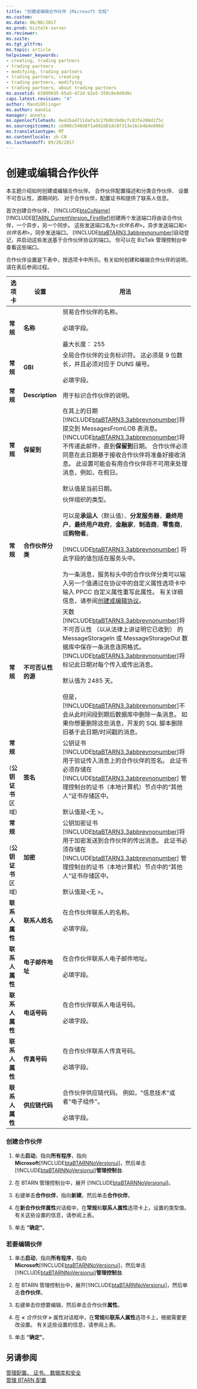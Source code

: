```yaml
---
title: "创建或编辑合作伙伴 |Microsoft 文档"
ms.custom: 
ms.date: 06/08/2017
ms.prod: biztalk-server
ms.reviewer: 
ms.suite: 
ms.tgt_pltfrm: 
ms.topic: article
helpviewer_keywords:
- creating, trading partners
- trading partners
- modifying, trading partners
- trading partners, creating
- trading partners, modifying
- trading partners, about trading partners
ms.assetid: 63809035-65a5-472d-b2e5-359c8e9d9d8c
caps.latest.revision: "4"
author: MandiOhlinger
ms.author: mandia
manager: anneta
ms.openlocfilehash: 6e42ba4711dafa3c27b0b19dbcfc83fe280d1f5c
ms.sourcegitcommit: cb908c540d8f1a692d01dc8f313e16cb4b4e696d
ms.translationtype: MT
ms.contentlocale: zh-CN
ms.lasthandoff: 09/20/2017
---
```

# <a name="creating-or-editing-a-partner"></a>创建或编辑合作伙伴
本主题介绍如何创建或编辑合作伙伴。 合作伙伴配置描述和分类合作伙伴、 设置不可否认性，源期间的、 对于合作伙伴，配置证书和提供了联系人信息。  
  
 首次创建合作伙伴， [!INCLUDE[btsCoName](../../includes/btsconame-md.md)] [!INCLUDE[BTARN_CurrentVersion_FirstRef](../../includes/btarn-currentversion-firstref-md.md)]创建两个发送端口将由该合作伙伴，一个异步，另一个同步。 这些发送端口名为\<*伙伴名称*>。异步发送端口和\<*伙伴名称*>。同步发送端口。 [!INCLUDE[btaBTARN3.3abbrevnonumber](../../includes/btabtarn3-3abbrevnonumber-md.md)]自动登记，并启动这些发送基于合作伙伴协议的端口。 你可以在 BizTalk 管理控制台中查看这些端口。  
  
 合作伙伴设置是下表中，按选项卡中所示。有关如何创建和编辑合作伙伴的说明，请在表后参阅过程。  
  
|选项卡|设置|用法|  
|---------|-------------|-----------|  
|**常规**|**名称**|贸易合作伙伴的名称。<br /><br /> 必填字段。<br /><br /> 最大长度： 255|  
|**常规**|**GBI**|全局合作伙伴的业务标识符。 这必须是 9 位数长，并且必须对应于 DUNS 编号。<br /><br /> 必填字段。|  
|**常规**|**Description**|用于标识合作伙伴的说明。|  
|**常规**|**保留到**|在其上的日期[!INCLUDE[btaBTARN3.3abbrevnonumber](../../includes/btabtarn3-3abbrevnonumber-md.md)]将提交到 MessagesFromLOB 表消息。 [!INCLUDE[btaBTARN3.3abbrevnonumber](../../includes/btabtarn3-3abbrevnonumber-md.md)]将不传递此邮件，直到**保留到**日期。 合作伙伴必须同意在此日期基于接收合作伙伴将准备好接收消息。 此设置可能会有用合作伙伴将不可用来处理消息，例如，在假日。<br /><br /> 默认值是当前日期。|  
|**常规**|**合作伙伴分类**|伙伴组织的类型。<br /><br /> 可以是**承运人**（默认值）、**分发服务器**，**最终用户**，**最终用户政府**，**金融家**，**制造商**，**零售商**，或**购物者**。<br /><br /> [!INCLUDE[btaBTARN3.3abbrevnonumber](../../includes/btabtarn3-3abbrevnonumber-md.md)] 将此字段的值包括在服务头中。<br /><br /> 为一条消息，服务标头中的合作伙伴分类可以输入另一个值通过在协议中的自定义属性选项卡中输入 PPCC 自定义属性重写此属性。 有关详细信息，请参阅[创建或编辑协议](../../adapters-and-accelerators/accelerator-rosettanet/creating-or-editing-an-agreement.md)。|  
|**常规**|**不可否认性的源**|天数[!INCLUDE[btaBTARN3.3abbrevnonumber](../../includes/btabtarn3-3abbrevnonumber-md.md)]将不可否认性 （以从法律上讲证明它已收到） 的 MessageStorageIn 或 MessageStorageOut 数据库中保存一条消息连网格式。 [!INCLUDE[btaBTARN3.3abbrevnonumber](../../includes/btabtarn3-3abbrevnonumber-md.md)]将标记此日期对每个传入或传出消息。<br /><br /> 默认值为 2485 天。<br /><br /> 但是，[!INCLUDE[btaBTARN3.3abbrevnonumber](../../includes/btabtarn3-3abbrevnonumber-md.md)]不会从此时间段到期后数据库中删除一条消息。 如果你想要删除这些消息，开发的 SQL 脚本删除旧基于此日期/时间戳的消息。|  
|**常规**<br /><br /> (**公钥证书**区域)|**签名**|公钥证书[!INCLUDE[btaBTARN3.3abbrevnonumber](../../includes/btabtarn3-3abbrevnonumber-md.md)]将用于验证传入消息上的合作伙伴的签名。 此证书必须存储在 [!INCLUDE[btaBTARN3.3abbrevnonumber](../../includes/btabtarn3-3abbrevnonumber-md.md)] 管理控制台的证书（本地计算机）节点中的“其他人”证书存储区中。<br /><br /> 默认值是\<无 >。|  
|**常规**<br /><br /> (**公钥证书**区域)|**加密**|公钥加密证书[!INCLUDE[btaBTARN3.3abbrevnonumber](../../includes/btabtarn3-3abbrevnonumber-md.md)]将用于加密发送到合作伙伴的传出消息。 此证书必须存储在 [!INCLUDE[btaBTARN3.3abbrevnonumber](../../includes/btabtarn3-3abbrevnonumber-md.md)] 管理控制台的证书（本地计算机）节点中的“其他人”证书存储区中。<br /><br /> 默认值是\<无 >。|  
|**联系人属性**|**联系人姓名**|在合作伙伴联系人的名称。<br /><br /> 必填字段。|  
|**联系人属性**|**电子邮件地址**|在合作伙伴联系人电子邮件地址。<br /><br /> 必填字段。|  
|**联系人属性**|**电话号码**|在合作伙伴联系人电话号码。<br /><br /> 必填字段。|  
|**联系人属性**|**传真号码**|在合作伙伴联系人传真号码。<br /><br /> 必填字段。|  
|**联系人属性**|**供应链代码**|合作伙伴供应链代码。 例如，"信息技术"或者"电子组件"。<br /><br /> 必填字段。|  
  
### <a name="to-create-a-partner"></a>创建合作伙伴  
  
1.  单击**启动**，指向**所有程序**，指向**Microsoft**[!INCLUDE[btaBTARNNoVersionui](../../includes/btabtarnnoversionui-md.md)]，然后单击[!INCLUDE[btaBTARNNoVersionui](../../includes/btabtarnnoversionui-md.md)]**管理控制台**.  
  
2.  在 BTARN 管理控制台中，展开 [!INCLUDE[btaBTARNNoVersionui](../../includes/btabtarnnoversionui-md.md)]。  
  
3.  右键单击**合作伙伴**，指向**新建**，然后单击**合作伙伴**。  
  
4.  在**新合作伙伴属性**对话框中，在**常规**和**联系人属性**选项卡上，设置的类型值。 有关这些设置的信息，请参阅上表。  
  
5.  单击 **“确定”**。  
  
### <a name="to-edit-a-partner"></a>若要编辑伙伴  
  
1.  单击**启动**，指向**所有程序**，指向**Microsoft**[!INCLUDE[btaBTARNNoVersionui](../../includes/btabtarnnoversionui-md.md)]，然后单击[!INCLUDE[btaBTARNNoVersionui](../../includes/btabtarnnoversionui-md.md)]**管理控制台**.  
  
2.  在 BTARN 管理控制台中，展开[!INCLUDE[btaBTARNNoVersionui](../../includes/btabtarnnoversionui-md.md)]，然后单击**合作伙伴**。  
  
3.  右键单击你想要编辑，然后单击合作伙伴**属性**。  
  
4.  在 **\<** *合作伙伴* **>** 属性对话框中，在**常规**和**联系人属性**选项卡上，根据需要更改设置。 有关这些设置的信息，请参阅上表。  
  
5.  单击 **“确定”**。  
  
## <a name="see-also"></a>另请参阅  
 [管理配置、 证书、 数据库和安全](manage-configuration-certificates-databases-security.md)   
 [管理 BTARN 配置](../../adapters-and-accelerators/accelerator-rosettanet/administering-the-btarn-configuration.md)